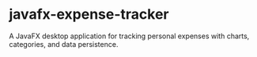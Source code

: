 # javafx-expense-tracker
A JavaFX desktop application for tracking personal expenses with charts, categories, and data persistence.
